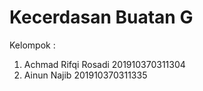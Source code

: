# Kecerdasan Buatan G
Kelompok :
1. Achmad Rifqi Rosadi
   201910370311304
2. Ainun Najib
   201910370311335
